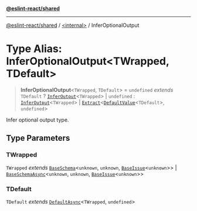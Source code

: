 [**@eslint-react/shared**](../../README.md)

***

[@eslint-react/shared](../../README.md) / [\<internal\>](../README.md) / InferOptionalOutput

# Type Alias: InferOptionalOutput\<TWrapped, TDefault\>

> **InferOptionalOutput**\<`TWrapped`, `TDefault`\> = `undefined` *extends* `TDefault` ? [`InferOutput`](InferOutput.md)\<`TWrapped`\> \| `undefined` : [`InferOutput`](InferOutput.md)\<`TWrapped`\> \| [`Extract`](Extract.md)\<[`DefaultValue`](DefaultValue.md)\<`TDefault`\>, `undefined`\>

Infer optional output type.

## Type Parameters

### TWrapped

`TWrapped` *extends* [`BaseSchema`](../interfaces/BaseSchema.md)\<`unknown`, `unknown`, [`BaseIssue`](../interfaces/BaseIssue.md)\<`unknown`\>\> \| [`BaseSchemaAsync`](../interfaces/BaseSchemaAsync.md)\<`unknown`, `unknown`, [`BaseIssue`](../interfaces/BaseIssue.md)\<`unknown`\>\>

### TDefault

`TDefault` *extends* [`DefaultAsync`](DefaultAsync.md)\<`TWrapped`, `undefined`\>
